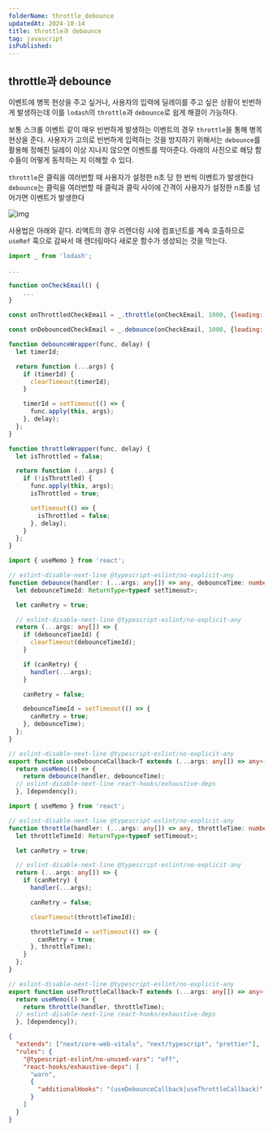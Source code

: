 ```yaml
---
folderName: throttle_debounce
updatedAt: 2024-10-14
title: throttle과 debounce
tag: javascript
isPublished:
---
```


## throttle과 debounce

<!-- todo: 내용 보완 필요 -->

이벤트에 병목 현상을 주고 싶거나, 사용자의 입력에 딜레이를 주고 싶은 상황이 빈번하게 발생하는데 이를 `lodash`의 `throttle`과 `debounce`로 쉽게 해결이 가능하다.

보통 스크롤 이벤트 같이 매우 빈번하게 발생하는 이벤트의 경우 `throttle`을 통해 병목 현상을 준다. 사용자가 고의로 빈번하게 입력하는 것을 방지하기 위해서는 `debounce`를 활용해 정해진 딜레이 이상 지나지 않으면 이벤트를 막아준다. 아래의 사진으로 해당 함수들이 어떻게 동작하는 지 이해할 수 있다.

`throttle`은 클릭을 여러번할 때 사용자가 설정한 n초 당 한 번씩 이벤트가 발생한다
`debounce`는 클릭을 여러번할 때 클릭과 클릭 사이에 간격이 사용자가 설정한 n초를 넘어가면 이벤트가 발생한다

![img](assets/debounce_vs_throttle.png)

사용법은 아래와 같다. 리액트의 경우 리렌더링 시에 컴포넌트를 계속 호출하므로 `useRef` 훅으로 감싸서 매 렌더링마다 새로운 함수가 생성되는 것을 막는다.

```js
import _ from 'lodash';

...

function onCheckEmail() {
    ...
}

const onThrottledCheckEmail = _.throttle(onCheckEmail, 1000, {leading: true, trailling: false});

const onDebouncedCheckEmail = _.debounce(onCheckEmail, 1000, {leading: true, trailling: false});

function debounceWrapper(func, delay) {
  let timerId;

  return function (...args) {
    if (timerId) {
      clearTimeout(timerId);
    }

    timerId = setTimeout(() => {
      func.apply(this, args);
    }, delay);
  };
}

function throttleWrapper(func, delay) {
  let isThrottled = false;

  return function (...args) {
    if (!isThrottled) {
      func.apply(this, args);
      isThrottled = true;

      setTimeout(() => {
        isThrottled = false;
      }, delay);
    }
  };
}
```

```ts
import { useMemo } from 'react';

// eslint-disable-next-line @typescript-eslint/no-explicit-any
function debounce(handler: (...args: any[]) => any, debounceTime: number = 500) {
  let debounceTimeId: ReturnType<typeof setTimeout>;

  let canRetry = true;

  // eslint-disable-next-line @typescript-eslint/no-explicit-any
  return (...args: any[]) => {
    if (debounceTimeId) {
      clearTimeout(debounceTimeId);
    }

    if (canRetry) {
      handler(...args);
    }

    canRetry = false;

    debounceTimeId = setTimeout(() => {
      canRetry = true;
    }, debounceTime);
  };
}

// eslint-disable-next-line @typescript-eslint/no-explicit-any
export function useDebounceCallback<T extends (...args: any[]) => any>(handler: T, dependency: DependencyList, debounceTime: number = 500) {
  return useMemo(() => {
    return debounce(handler, debounceTime);
  // eslint-disable-next-line react-hooks/exhaustive-deps
  }, [dependency]);
```

```ts
import { useMemo } from 'react';

// eslint-disable-next-line @typescript-eslint/no-explicit-any
function throttle(handler: (...args: any[]) => any, throttleTime: number = 500) {
  let throttleTimeId: ReturnType<typeof setTimeout>;

  let canRetry = true;

  // eslint-disable-next-line @typescript-eslint/no-explicit-any
  return (...args: any[]) => {
    if (canRetry) {
      handler(...args);

      canRetry = false;

      clearTimeout(throttleTimeId);

      throttleTimeId = setTimeout(() => {
        canRetry = true;
      }, throttleTime);
    }
  };
}

// eslint-disable-next-line @typescript-eslint/no-explicit-any
export function useThrottleCallback<T extends (...args: any[]) => any>(handler: T, dependency: DependencyList, throttleTime: number = 500) {
  return useMemo(() => {
    return throttle(handler, throttleTime);
  // eslint-disable-next-line react-hooks/exhaustive-deps
  }, [dependency]);
```

```json
{
  "extends": ["next/core-web-vitals", "next/typescript", "prettier"],
  "rules": {
    "@typescript-eslint/no-unused-vars": "off",
    "react-hooks/exhaustive-deps": [
      "warn",
      {
        "additionalHooks": "(useDebounceCallback|useThrottleCallback)"
      }
    ]
  }
}
```
